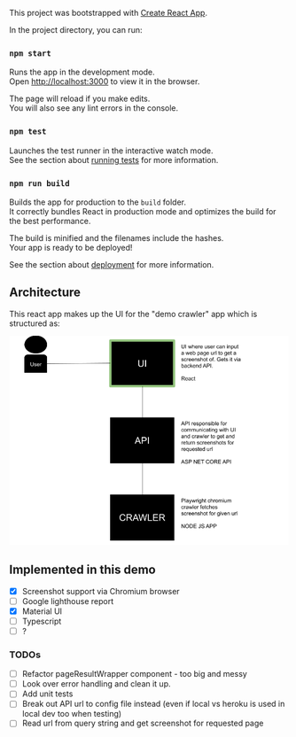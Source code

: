 This project was bootstrapped with [Create React App](https://github.com/facebook/create-react-app).

In the project directory, you can run:

### `npm start`

Runs the app in the development mode.<br />
Open [http://localhost:3000](http://localhost:3000) to view it in the browser.

The page will reload if you make edits.<br />
You will also see any lint errors in the console.

### `npm test`

Launches the test runner in the interactive watch mode.<br />
See the section about [running tests](https://facebook.github.io/create-react-app/docs/running-tests) for more information.

### `npm run build`

Builds the app for production to the `build` folder.<br />
It correctly bundles React in production mode and optimizes the build for the best performance.

The build is minified and the filenames include the hashes.<br />
Your app is ready to be deployed!

See the section about [deployment](https://facebook.github.io/create-react-app/docs/deployment) for more information.

## Architecture
This react app makes up the UI for the "demo crawler" app which is structured as:

![Architecture](./arch_ui.png)


## Implemented in this demo
- [x] Screenshot support via Chromium browser
- [ ]  Google lighthouse report
- [x] Material UI
- [ ]  Typescript
- [ ]  ?

### TODOs
- [ ]  Refactor pageResultWrapper component - too big and messy
- [ ]  Look over error handling and clean it up.
- [ ]  Add unit tests
- [ ]  Break out API url to config file instead (even if local vs heroku is used in local dev too when testing)
- [ ]  Read url from query string and get screenshot for requested page